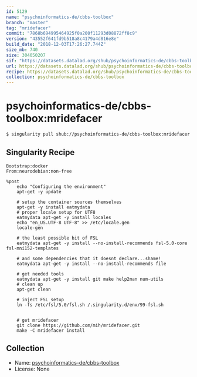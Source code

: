 ```yaml
---
id: 5129
name: "psychoinformatics-de/cbbs-toolbox"
branch: "master"
tag: "mridefacer"
commit: "7868b694995464925f0a200f11293d08872ff8c9"
version: "43552f641fd9b518a8c4179a4d816e8e"
build_date: "2018-12-03T17:26:27.744Z"
size_mb: 740
size: 304050207
sif: "https://datasets.datalad.org/shub/psychoinformatics-de/cbbs-toolbox/mridefacer/2018-12-03-7868b694-43552f64/43552f641fd9b518a8c4179a4d816e8e.simg"
url: https://datasets.datalad.org/shub/psychoinformatics-de/cbbs-toolbox/mridefacer/2018-12-03-7868b694-43552f64/
recipe: https://datasets.datalad.org/shub/psychoinformatics-de/cbbs-toolbox/mridefacer/2018-12-03-7868b694-43552f64/Singularity
collection: psychoinformatics-de/cbbs-toolbox
---
```


# psychoinformatics-de/cbbs-toolbox:mridefacer

```bash
$ singularity pull shub://psychoinformatics-de/cbbs-toolbox:mridefacer
```

## Singularity Recipe

```singularity
Bootstrap:docker
From:neurodebian:non-free

%post
    echo "Configuring the environment"
    apt-get -y update

    # setup the container sources themselves
    apt-get -y install eatmydata
    # proper locale setup for UTF8
    eatmydata apt-get -y install locales
    echo "en_US.UTF-8 UTF-8" >> /etc/locale.gen
    locale-gen

    # the least possible bit of FSL
    eatmydata apt-get -y install --no-install-recommends fsl-5.0-core fsl-mni152-templates

    # and some dependencies that it doesnt declare...shame!
    eatmydata apt-get -y install --no-install-recommends file

    # get needed tools
    eatmydata apt-get -y install git make help2man num-utils
    # clean up
    apt-get clean

    # inject FSL setup
    ln -fs /etc/fsl/5.0/fsl.sh /.singularity.d/env/99-fsl.sh


    # get mridefacer
    git clone https://github.com/mih/mridefacer.git
    make -C mridefacer install
```

## Collection

 - Name: [psychoinformatics-de/cbbs-toolbox](https://github.com/psychoinformatics-de/cbbs-toolbox)
 - License: None


